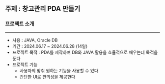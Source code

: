 ## 주제 : 창고관리 PDA 만들기
### 프로젝트 소개
---
+ 사용 : JAVA, Oracle DB
+ 기간 : 2024.06.17 ~ 2024.06.28 (14일)
+ 프로젝트 목적 : PDA를 제작하며 DB와 JAVA 활용을 효율적으로 배우는데 목적을 둔다
+ 프로젝트 기능
  + 사용자의 맞춰 원하는 기능을 사용할 수 있다
  + 간단한 UI로 편의성을 제공한다 
